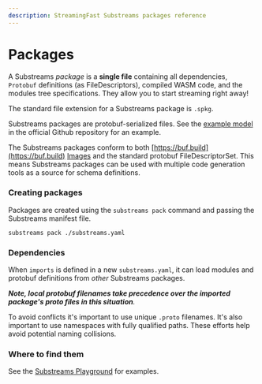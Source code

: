 ```yaml
---
description: StreamingFast Substreams packages reference
---
```


# Packages

A Substreams _package_ is a **single file** containing all dependencies, `Protobuf` definitions (as FileDescriptors), compiled WASM code, and the modules tree specifications. They allow you to start streaming right away!

The standard file extension for a Substreams package is `.spkg`.

Substreams packages are protobuf-serialized files. See the [example model](../../proto/sf/substreams/v1/package.proto) in the official Github repository for an example.

The Substreams packages conform to both [https://buf.build](https://buf.build) [Images](https://docs.buf.build/reference/images) and the standard protobuf FileDescriptorSet. This means Substreams packages can be used with multiple code generation tools as a source for schema definitions.

### Creating packages

Packages are created using the `substreams pack` command and passing the Substreams manifest file.

```
substreams pack ./substreams.yaml
```

### Dependencies

When `imports` is defined in a new `substreams.yaml`, it can load modules and protobuf definitions from _other_ Substreams packages.

_**Note, local protobuf filenames take precedence over the imported package's proto files in this situation**._&#x20;

To avoid conflicts it's important to use unique `.proto` filenames. It's also important to use namespaces with fully qualified paths. These efforts help avoid potential naming collisions.

### Where to find them

See the [Substreams Playground](https://github.com/streamingfast/substreams-playground) for examples.
